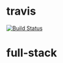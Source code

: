 # travis
[![Build Status](https://travis-ci.com/iskander232/travis.svg?branch=main)](https://travis-ci.com/iskander232/travis)

# full-stack
